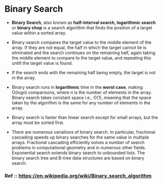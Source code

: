 # Binary Search

- **Binary Search**, also known as **half-interval search, logarithmic search** or **binary chop** is a search algorithm
  that finds the position of a target value within a sorted array.

- Binary search compares the target value to the middle element of the array. If they are not equal, the half in which
  the target cannot lie is eliminated and the search continues on the remaining half, again taking the middle element to
  compare to the target value, and repeating this untill the target value is found.

- If the search ends with the remaining half being empty, the target is not in the array. 

- Binary search runs in **logarithmic** time in the **worst case**, making O(logn) comparisons, where *n* is the number
  of elements in the array. Binary search takes constant space i.e., O(1), meaning that the space taken by the algorithm
  is the same for any number of elements in the array.

- Binary search is faster than linear search except for small arrays, but the array must be sorted first.

- There are numerous variations of binary search. In particular, fractional cascading speeds up binary searches for the
  same value in multiple arrays. Fractional cascading efficiently solves a number of search problems in computational
  geometry and in numerous other fields. Exponential search extends binary search to unbounded lists. The binary search
  tree and B-tree data structures are based on binary search.

### Ref :: https://en.wikipedia.org/wiki/Binary_search_algorithm
